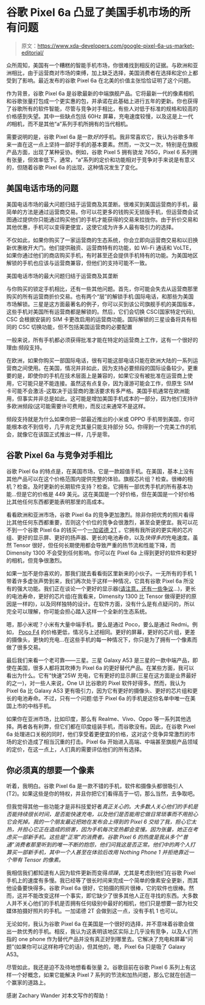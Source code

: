 # 谷歌 Pixel 6a 凸显了美国手机市场的所有问题

> 原文：<https://www.xda-developers.com/google-pixel-6a-us-market-editorial/>

众所周知，美国有一个糟糕的智能手机市场，你很难找到相反的证据。与欧洲和亚洲相比，由于运营商对市场的束缚，加上缺乏选择，美国消费者在选择和定价上都受到了影响。最近发布的谷歌 Pixel 6a 在北美的价值主张恰恰证明了这个问题。

作为背景，谷歌 Pixel 6a 是谷歌最新的中端旗舰产品。它将最新一代的像素相机和谷歌张量打包成一个更实惠的包，并承诺在此基础上进行五年的更新。你也获得了谷歌所有的软件智能，尽管与竞争对手相比，有些人对低于标准的规格和较高的价格感到失望。其中一些缺点包括 60Hz 屏幕，充电速度较慢，以及这是上一代*的*相机，而不是其他“a”系列手机所拥有的当代相机。

需要说明的是，谷歌 Pixel 6a 是一款*好的*手机。我非常喜欢它，我认为谷歌多年来一直在这一点上坚持一部好手机的基本要素。然而，一次又一次，特别是在旗舰产品方面，出现了某种妥协。例如，谷歌 Pixel 5 拥有骁龙 765G，Pixel 6 系列拥有张量，但效率低下。通常，“a”系列的定价和功能相对于竞争对手来说是有意义的，但随着谷歌 Pixel 6a 的出现，这种情况发生了变化。

## 美国电话市场的问题

美国电话市场的最大问题归结于运营商及其垄断。很难买到美国运营商的手机，最简单的方法是通过运营商交易。你可以花更多的钱购买无锁版手机，但运营商会试图通过提供你只能通过购买他们的手机才能获得的交易来拉拢你。由于折价交易和其他优惠，手机可以变得更便宜，这使它成为许多人最有吸引力的选择。

不仅如此，如果你购买了一家运营商的生态系统，你会立即向运营商交易和以旧换新优惠敞开大门。他们提供融资、运营商特有的功能，如 Wi-Fi 通话和 VoLTE，如果你通过他们的商店购买手机，有时甚至还会提供手机特有的功能。为美国地区解锁的手机也应该与运营商兼容，但他们的支持可能不一致。

美国电话市场的最大问题归结于运营商及其垄断

与你购买的锁定手机相比，还有一些其他问题。首先，你可能会失去从运营商那里购买的所有运营商折价交易。也有两个“层”的解锁手机:国际电话，和那些为美国市场解锁。三星是这方面最著名的例子，你可以买到该公司旗舰手机的美国版本，这些手机对美国所有运营商都是解锁的。然后，它们会切换 CSC(国家特定代码), CSC 会根据安装的 SIM 卡更改启用的运营商功能。国际解锁的三星设备将具有相同的 CSC 切换功能，但不包括美国运营商的必要配置

一般来说，所有手机都必须获得批准才能在特定的运营商上工作，这有一个很好的理由:频段支持。

在欧洲，如果你购买一部国际电话，很有可能这部电话只能在欧洲大陆的一系列运营商之间使用。在美国，情况并非如此，因为支持必要频段的国际设备较少。更重要的是，即使你的手机在技术层面上是兼容的，如果它没有被批准在运营商上使用，它可能只是不能连接。虽然这有点复杂，因为漫游可能会工作，但原生 SIM 卡可能不会激活-这取决于运营商的激活要求有多严格。美国手机通常在欧洲能用，但事实并非总是如此。这可能是增加美国手机成本的一部分，因为他们支持许多欧洲频段(这可能需要许可费用)，而反过来通常不是这样。

频段支持就是为什么如果你把一部最近推出的小米或 OPPO 手机带到美国，你可能根本收不到信号，几乎肯定充其量只能支持部分 5G。你得到一个完美工作的机会，就像它在该国正式推出一样，几乎是零。

## 谷歌 Pixel 6a 与竞争对手相比

谷歌 Pixel 6a 的特点是，在美国市场，它是一款超值手机。在美国，基本上没有其他产品可以在这个价格范围内提供完整的体验。旗舰芯片组？检查。很棒的相机？检查。及时更新的长期软件支持？检查。它拥有一部优秀手机的所有基本功能...但是它的价格是 449 美元。这在美国是一个好价格，但在美国是一个好价格比其他任何东西都更能表明那里的高成本。

看看欧洲和亚洲市场，谷歌 Pixel 6a 的竞争更加激烈。除非你把优秀的照片看得比其他任何东西都重要，否则这个价位的竞争会很激烈，甚至会更便宜。我可以花不到一个谷歌 Pixel 6a 的钱买一个[一加诺德 2T](https://www.xda-developers.com/oneplus-nord-2t-review/) 。它拥有我所说的更实用的芯片组、更好的显示屏、更好的扬声器、更长的电池寿命，以及*快得多的*充电速度。虽然 Tensor 很好，但任何长期使用都会导致严重的热节流和性能下降，而 Dimensity 1300 不会受到任何影响。你可以在 Pixel 6a 上得到更好的软件和更好的相机，但竞争很激烈。

如果一加不是你喜欢的，那我们就去看看街区里新来的小伙子。一无所有的手机 1 带着许多虚张声势到来，我们再次处于这样一种情况，它具有谷歌 Pixel 6a 所没有的强大功能。我们正在谈论一个更好的显示器([请注意，还有一些争议](https://www.xda-developers.com/nothing-phone-1-brightness-advertised-lowered/)...)，更长的电池寿命，更好的芯片组(在我看来，Dimensity 1300 比 Tensor 做得更好的原因是一样的)，以及同样独特的设计。在软件方面，没有什么是有点疑问的，所以完全可以理解，你可能会担心踏入这样一个全新的生态系统。

嗯，那小米呢？小米有大量中端手机，要么是通过 Poco，要么是通过 Redmi。例如， [Poco F4](https://www.xda-developers.com/poco-f4-review/) 的价格更低，情况与上述相同。更好的屏幕，更好的芯片组，更差的摄像头，更快的充电...在这些手机的每一种情况下，你只是为了拥有一个像素而做了很多交易。

最后我们来看一个老可靠——三星。三星 Galaxy A53 是三星的一款中端产品，即使在美国，很多人都将其吹捧为 Pixel 6a 的更好替代产品。在某些方面，我可以看出为什么。它有“快速”25W 充电，它有更好的显示屏(三星在这方面是业界最好的之一)，对一些人来说，One UI 比谷歌的 Pixel 软件好得多。然而，我认为 Pixel 6a 比 Galaxy A53 更有吸引力，因为它有更好的摄像头、更好的芯片组和更长的电池寿命。不过，只有一个问题:低于 Pixel 6a 的手机是这份名单中唯一在美国上市的中档手机。

如果你在亚洲市场，比如印度，那么有 Realme、Vivo、Oppo 等一系列其他选择。两者各有利弊，但它们都在印度组装手机，而谷歌没有。因此，在谷歌 Pixel 6a 处理进口关税的同时，他们享受着更便宜的价格，这对这个竞争异常激烈的市场的定价造成了相当沉重的打击。Pixel 6a 开始进入高端、中端甚至旗舰产品领域的定价，在这一点上，人们真的需要评估他们的所有选择。

## 你必须真的想要一个像素

听着，我明白。谷歌 Pixel 6a 是一款不错的手机，软件和摄像头都很吸引人(T2)。如果这些是你的特权，并且你把它们看得高于一切，那么当然，去争取吧。

但我觉得其他一些功能才是非科技爱好者*真正关心的。大多数人关心他们的手机是否能持续很长时间，是否能快速充电，以及他们是否能用它做日常琐事而不用担心它会死掉。我的一个朋友最近把她在发布会上得到的 Pixel 6 交给了我，担心它太热，并担心它正在造成的损害，因为手机每次变热都会变慢。因为张量，她正在考虑买一部新手机。这些是“正常”的消费者。谷歌 Pixel 6 的热度是我从多个“普通”消费者那里听到的唯一不断的抱怨，他们问我这是否正常。他们中的两个人打算买一部新手机，其中一个人甚至在体验后改用 Nothing Phone 1 并拒绝靠近一个带有 Tensor 的像素。*

我相信我们都知道有人因为软件更新而变得*烦躁*，尤其是考虑到他们在谷歌 Pixel 手机上的速度有多慢。我已经等了很长时间来完成一个简单的像素安全更新，而其他设备要快得多。谷歌 Pixel 6a 很好，它拍摄的照片很棒，它的软件也很棒。然而，这并不能改变这样一个事实，即它缺少了很多其他人正在寻找的东西。大多数人并不关心他们的手机是否拥有任何级别中最好的相机，他们只是想要一部为社交媒体拍摄好照片的手机。一加诺德 2T 会做到这一点，没有手机 1 也可以。

无论如何，我认为谷歌 Pixel 6a 在美国是一个很好的选择，并不意味着谷歌会做出一款优秀的手机。相反，我认为这表明该地区实际上几乎没有竞争，以及人们所指的 one phone 作为替代产品并没有真正好到哪里去。它解决了充电和屏幕“问题”(如果你可以这样称呼它的话)，但其他的，嗯，Pixel 6a 只是吸了 Galaxy A53。

尽管如此，我还是迫不及待地想看看张量 2。谷歌目前在谷歌 Pixel 6 系列上有这样一个好概念，如果它能解决 Pixel 7 系列的节流和加热问题，那么它就在创造一个赢家的道路上。

感谢 Zachary Wander 对本文写作的帮助！